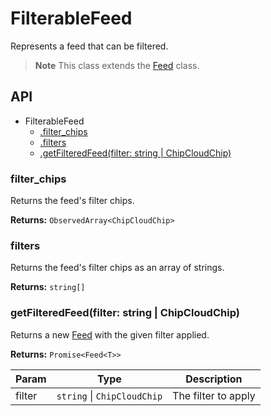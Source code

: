 # FilterableFeed

Represents a feed that can be filtered. 

> **Note** 
> This class extends the [Feed](feed.md) class.

## API

* FilterableFeed
  * [.filter_chips](#filter_chips)
  * [.filters](#filters)
  * [.getFilteredFeed(filter: string | ChipCloudChip)](#getfilteredfeed)

<a name="filter_chips"></a>
### filter_chips

Returns the feed's filter chips.

**Returns:** `ObservedArray<ChipCloudChip>`

<a name="filters"></a>
### filters

Returns the feed's filter chips as an array of strings.

**Returns:** `string[]`

<a name="getfilteredfeed"></a>
### getFilteredFeed(filter: string | ChipCloudChip)

Returns a new [Feed](feed.md) with the given filter applied.

**Returns:** `Promise<Feed<T>>`

| Param | Type | Description |
| --- | --- | --- |
| filter | `string` \| `ChipCloudChip` | The filter to apply |